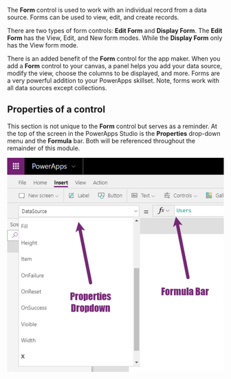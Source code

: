 The **Form** control is used to work with an individual record
from a data source. Forms can be used to view, edit, and create records.

There are two types of form controls: **Edit Form** and **Display Form**. 
The **Edit Form** has the View, Edit, and New form modes. While
the **Display Form** only has the View form mode.

There is an added benefit of the **Form** control for the app maker.
When you add a **Form** control to your canvas, a panel helps you
add your data source, modify the view, choose the columns to be
displayed, and more. Forms are a very powerful addition to your
PowerApps skillset. Note, forms work with all data sources except collections.

Properties of a control
-----------------------

This section is not unique to the **Form** control but serves as a
reminder. At the top of the screen in the PowerApps Studio is the
**Properties** drop-down menu and the **Formula** bar. Both will be referenced
throughout the remainder of this module.

![Properties Down](../media/PropertiesDown.png)